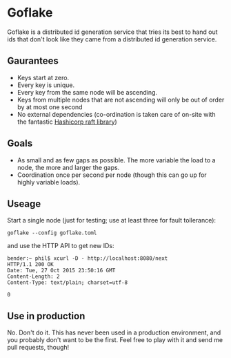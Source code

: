 # Goflake

Goflake is a distributed id generation service that tries its best to hand out
ids that don't look like they came from a distributed id generation service.

## Gaurantees

* Keys start at zero.
* Every key is unique.
* Every key from the same node will be ascending.
* Keys from multiple nodes that are not ascending will only be out of order by
  at most one second
* No external dependencies (co-ordination is taken care of on-site with the
  fantastic [Hashicorp raft library](https://github.com/hashicorp/raft))

## Goals

* As small and as few gaps as possible. The more variable the load to a node,
  the more and larger the gaps.
* Coordination once per second per node (though this can go up for highly
  variable loads).

## Useage

Start a single node (just for testing; use at least three for fault tollerance):

    goflake --config goflake.toml

and use the HTTP API to get new IDs:

    bender:~ phil$ xcurl -D - http://localhost:8080/next
    HTTP/1.1 200 OK
    Date: Tue, 27 Oct 2015 23:50:16 GMT
    Content-Length: 2
    Content-Type: text/plain; charset=utf-8

    0

## Use in production

No. Don't do it. This has never been used in a production environment, and you
probably don't want to be the first. Feel free to play with it and send me pull
requests, though!